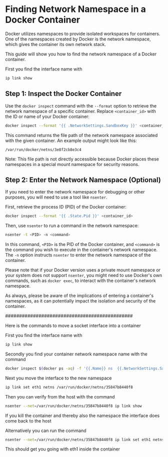 # Finding Network Namespace in a Docker Container

Docker utilizes namespaces to provide isolated workspaces for containers. One of the namespaces created by Docker is the network namespace, which gives the container its own network stack. 

This guide will show you how to find the network namespace of a Docker container.

First you find the interface name with 
```bash
ip link show
```

## Step 1: Inspect the Docker Container

Use the `docker inspect` command with the `--format` option to retrieve the network namespace of a specific container. Replace `<container_id>` with the ID or name of your Docker container:

```bash
docker inspect --format '{{ .NetworkSettings.SandboxKey }}' <container_id>
```

This command returns the file path of the network namespace associated with the given container. An example output might look like this:

```
/var/run/docker/netns/3e8f2cb8e3c4
```

Note: This file path is not directly accessible because Docker places these namespaces in a special mount namespace for security reasons.

## Step 2: Enter the Network Namespace (Optional)

If you need to enter the network namespace for debugging or other purposes, you will need to use a tool like `nsenter`. 

First, retrieve the process ID (PID) of the Docker container:

```bash
docker inspect --format '{{ .State.Pid }}' <container_id>
```

Then, use `nsenter` to run a command in the network namespace:

```bash
nsenter -t <PID> -n <command>
```

In this command, `<PID>` is the PID of the Docker container, and `<command>` is the command you wish to execute in the container's network namespace. The `-n` option instructs `nsenter` to enter the network namespace of the container.

Please note that if your Docker version uses a private mount namespace or your system does not support `nsenter`, you might need to use Docker's own commands, such as `docker exec`, to interact with the container's network namespace.

As always, please be aware of the implications of entering a container's namespaces, as it can potentially impact the isolation and security of the container.



##############################################

Here is the commands to move a socket interface into a container

First you find the interface name with 

```bash
ip link show
```
 

Secondly you find your container network namespace name with the command

```bash
docker inspect $(docker ps -aq) -f '{{.Name}} ns  {{.NetworkSettings.SandboxKey}}'
```
 

Next you move the interface to the new namespace

```bash
ip link set eth1 netns /var/run/docker/netns/35847b8440f8
```
 

Then you can verify from the host with the command

```bash
nsenter --net=/var/run/docker/netns/35847b8440f8 ip link show
```
 

If you kill the container and thereby also the namespace the interface does come back to the host

Alternatively you can run the command

```bash
nsenter --net=/var/run/docker/netns/35847b8440f8 ip link set eth1 netns /proc/1/ns/net
```


This should get you going with eth1 inside the container
